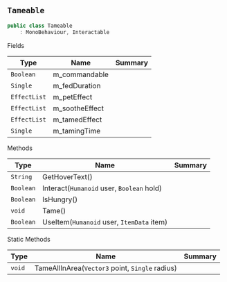 ## `Tameable`

```csharp
public class Tameable
    : MonoBehaviour, Interactable

```

Fields

| Type | Name | Summary | 
| --- | --- | --- | 
| `Boolean` | m_commandable |  | 
| `Single` | m_fedDuration |  | 
| `EffectList` | m_petEffect |  | 
| `EffectList` | m_sootheEffect |  | 
| `EffectList` | m_tamedEffect |  | 
| `Single` | m_tamingTime |  | 


Methods

| Type | Name | Summary | 
| --- | --- | --- | 
| `String` | GetHoverText() |  | 
| `Boolean` | Interact(`Humanoid` user, `Boolean` hold) |  | 
| `Boolean` | IsHungry() |  | 
| `void` | Tame() |  | 
| `Boolean` | UseItem(`Humanoid` user, `ItemData` item) |  | 


Static Methods

| Type | Name | Summary | 
| --- | --- | --- | 
| `void` | TameAllInArea(`Vector3` point, `Single` radius) |  | 


